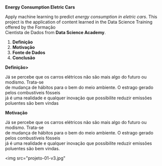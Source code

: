 
<strong>Energy Consumption Eletric Cars</strong>
	
<p> Apply machine learning to predict <em>energy consumption in eletric cars</em>.
This project is the application of content learned in the Data Science Training offered by the Formação<br>
Cientista de Dados from <strong>Data Science Academy</strong>.</p>

<ol>
	<li><strong>Definição</strong></li>
	<li><strong>Motivação</strong></li>
	<li><strong>Fonte de Dados</strong></li>
	<li><strong>Conclusão</strong></li>
</ol>

<strong>Definição></strong>
<p>Já se percebe que os carros elétricos não são mais algo do futuro ou modismo. Trata-se <br>
de mudança de hábitos para o bem do meio ambiente. O estrago gerado pelos combustíveis fósseis<br>
já é uma realidade e qualquer inovação que possibilite reduzir emissões poluentes são bem vindas</p>

<strong>Motivação</strong>
<p>Já se percebe que os carros elétricos não são mais algo do futuro ou modismo. Trata-se <br>
de mudança de hábitos para o bem do meio ambiente. O estrago gerado pelos combustíveis fósseis<br>
já é uma realidade e qualquer inovação que possibilite reduzir emissões poluentes são bem vindas.


<img
	src="projeto-01-v3.jpg"
>







